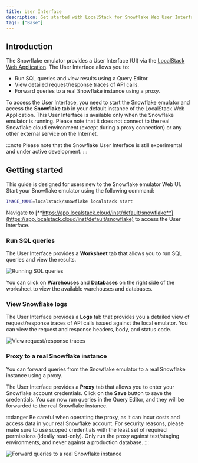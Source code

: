 ```yaml
---
title: User Interface
description: Get started with LocalStack for Snowflake Web User Interface
tags: ["Base"]
---
```


## Introduction

The Snowflake emulator provides a User Interface (UI) via the [LocalStack Web Application](https://app.localstack.cloud/). The User Interface allows you to:

* Run SQL queries and view results using a Query Editor.
* View detailed request/response traces of API calls.
* Forward queries to a real Snowflake instance using a proxy.

To access the User Interface, you need to start the Snowflake emulator and access the **Snowflake** tab in your default instance of the LocalStack Web Application. This User Interface is available only when the Snowflake emulator is running. Please note that it does not connect to the real Snowflake cloud environment (except during a proxy connection) or any other external service on the Internet.

:::note
Please note that the Snowflake User Interface is still experimental and under active development.
:::

## Getting started

This guide is designed for users new to the Snowflake emulator Web UI. Start your Snowflake emulator using the following command:

```bash
IMAGE_NAME=localstack/snowflake localstack start
```

Navigate to [**https://app.localstack.cloud/inst/default/snowflake**](https://app.localstack.cloud/inst/default/snowflake) to access the User Interface.

### Run SQL queries

The User Interface provides a **Worksheet** tab that allows you to run SQL queries and view the results.

![Running SQL queries](/images/snowflake/run-sql-queries-web-ui.png)

You can click on **Warehouses** and **Databases** on the right side of the worksheet to view the available warehouses and databases.

### View Snowflake logs

The User Interface provides a **Logs** tab that provides you a detailed view of request/response traces of API calls issued against the local emulator. You can view the request and response headers, body, and status code.

![View request/response traces](/images/snowflake/request-logs-web-ui.png)

### Proxy to a real Snowflake instance

You can forward queries from the Snowflake emulator to a real Snowflake instance using a proxy.

The User Interface provides a **Proxy** tab that allows you to enter your Snowflake account credentials. Click on the **Save** button to save the credentials. You can now run queries in the Query Editor, and they will be forwarded to the real Snowflake instance.

:::danger
Be careful when operating the proxy, as it can incur costs and access data in your real Snowflake account. For security reasons, please make sure to use scoped credentials with the least set of required permissions (ideally read-only). Only run the proxy against test/staging environments, and never against a production database.
:::

![Forward queries to a real Snowflake instance](/images/snowflake/proxy-web-ui.png)
